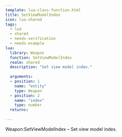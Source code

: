 ```yaml
---
template: lua-class-function.html
title: SetViewModelIndex
icon: lua-shared
tags:
  - lua
  - shared
  - needs-verification
  - needs-example
lua:
  library: Weapon
  function: SetViewModelIndex
  realm: shared
  description: "Set view model index."
  
  arguments:
  - position: 1
    name: "entity"
    type: Weapon
  - position: 2
    name: "index"
    type: number
  returns:
    
---
```


<div class="lua__search__keywords">
Weapon:SetViewModelIndex &#x2013; Set view model index.
</div>
